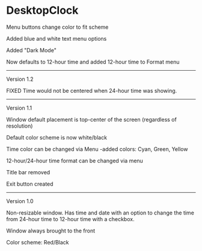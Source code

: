 # DesktopClock

Menu buttons change color to fit scheme

Added blue and white text menu options

Added "Dark Mode"

Now defaults to 12-hour time and added 12-hour time to Format menu
___________________________________________________________________________________________________________________________________________________________________________________
Version 1.2

FIXED
Time would not be centered when 24-hour time was showing.
___________________________________________________________________________________________________________________________________________________________________________________
Version 1.1

Window default placement is top-center of the screen (regardless of resolution)

Default color scheme is now white/black

Time color can be changed via Menu
  -added colors: Cyan, Green, Yellow
  
12-hour/24-hour time format can be changed via menu

Title bar removed

Exit button created
___________________________________________________________________________________________________________________________________________________________________________________
Version 1.0

Non-resizable window.  Has time and date with an option to change the time from 24-hour time to 12-hour time with a checkbox.

Window always brought to the front

Color scheme: Red/Black
